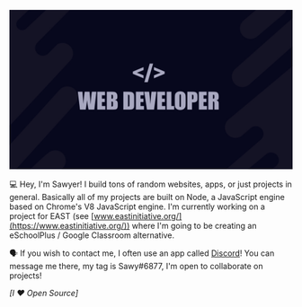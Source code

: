 ![Header](https://github.com/sqwwy/sqwwy/blob/master/Untitled_Artwork%203.jpg?raw=true)

💻 Hey, I'm Sawyer! I build tons of random websites, apps, or just projects in general. Basically all of my projects are built on Node, a JavaScript engine based on Chrome's V8 JavaScript engine. I'm currently working on a project for EAST (see [www.eastinitiative.org/](https://www.eastinitiative.org/)) where I'm going to be creating an eSchoolPlus / Google Classroom alternative.

🗣️ If you wish to contact me, I often use an app called [Discord](https://discord.com)! You can message me there, my tag is Sawy#6877, I'm open to collaborate on projects!

*[I ❤ Open Source]*

